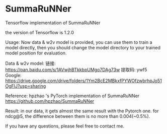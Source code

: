 # SummaRuNNer
Tensorflow implementation  of SummaRuNNer

the version of Tensorflow is 1.2.0

Usage:
   Now data & w2v model is provided, you can use them to train a model directly, then you should change the model directory to your trained model position for evaluation.
   
Data & w2v model:
   链接: https://pan.baidu.com/s/1AVwjhBTkkbpUMgo7DAg73w 提取码: ywf5  
   Google: https://drive.google.com/drive/folders/1Ym2BcE2MBkxfPYWOfzwbrhpJo51OgFlJ?usp=sharing
   
Reference:
   hpzhao 's PyTorch implementation of SummaRuNNer
   https://github.com/hpzhao/SummaRuNNer

Result:
   in our data, it gets almost the same result with the Pytorch one. for ndcg@5, the difference between them is no more than 0.004(~0.5%). 
   
If you have any questions, please feel free to contact me.
